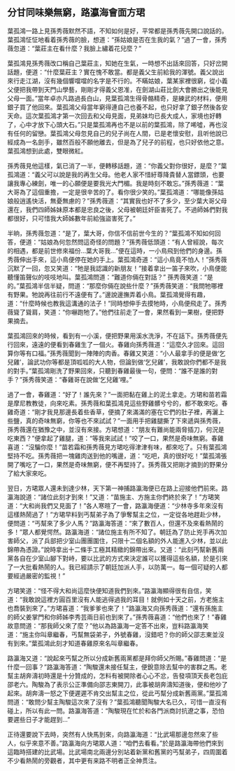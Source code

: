 分甘同味樂無窮，路瀛海會面方珺
------------------------------

葉孤鴻一路上見孫秀薇默然不語，不知如何是好，平常都是孫秀薇先開口說話的。葉孤鴻怔怔地看着孫秀薇的臉，想道：“孫姑娘是否在生我的氣？”過了一會，孫秀薇忽道：“葉莊主在看什麼？我臉上繡着花兒麼？”

葉孤鴻見孫秀薇改口稱自己葉莊主，知她在生氣，一時想不出話來回答，只好岔開話題，便道：“什麼葉莊主？實在愧不敢當。都是義父生前給我的渾號。義父說出來行走江湖，沒有幾個響噹噹的名字是不行的。不瞞姑娘，葉某家裡很窮，從小義父便把我帶到天門山學藝，剛剛才得義父恩准，在劍湖山莊比劍大會勝出之後能見父母一面。”當年卓亦凡路過長白山，見葉孤鴻生得骨骼精奇，是練武的材料，便用銀子買了他回來。葉孤鴻父母當年窮得連自己也養不起，也只好拿了銀子然後各安天命。這次葉孤鴻才第一次回去和父母見面，見弟妹均已長大成人，家境也好轉了，心中才放下心頭大石。”只是葉孤鴻再也不是以前的葉孤鴻，除了唏噓，再也沒有任何的留戀。葉孤鴻父母忽見自己的兒子尚在人間，已是老懷安慰，且听他說已經成為一名劍手，雖然百般不願他離去，但是為了兒子的前程，也只好依他之意。葉孤鴻想到此處，雙眼微紅。

孫秀薇見他這樣，氣已消了一半，便轉移話題，道：“你義父對你很好，是麼？”葉孤鴻道：“義父可以說是我的再生父母。他老人家不惜紆尊降貴替人當鏢頭，也要讓我專心練劍，唯一的心願便是要我光大門楣。我是時刻不敢忘。”孫秀薇道：“葉大哥為了這個重擔，一定是很辛苦的了。看你很少笑的。”葉孤鴻道：“哪能像孫姑娘般逍遙快活，無憂無慮的？”孫秀薇道：“其實我也好不了多少，至少葉大哥父母還在，我們四師姊妹原本都是忠良之後，父母被朝廷奸臣害死了。不過師姊們對我都很好，只可惜我大師姊數年前給強盜害死了。”

半晌，孫秀薇忽道：“是了，葉大哥，你信不信前世今生的？”葉孤鴻不知如何回答，便道：“姑娘為何忽然問這奇怪的問題？”孫秀薇低頭道：“有人曾經說，每次的相遇，都是前世修來福份...葉大哥我...”便在這時，一小鳥飛到他們的身邊。孫秀薇伸出手來，這小鳥便停在她的手上。葉孤鴻奇道：“這小鳥竟不怕人！”孫秀薇沉默了一回，忽又笑道：“牠是我認識的新朋友！”接着拿出一笛子來吹，小鳥便能聽懂笛聲似的吱吱地叫。葉孤鴻問道：“難道你倆在對話？” 孫秀薇笑道：“是的。”葉孤鴻半信半疑，問道：“那麼你倆在說些什麼？”孫秀薇笑道：“我問牠哪裡有野果。牠說再往前行不遠便有了。”邊說邊撫弄着小鳥。葉孤鴻覺得有趣，道：“什麼時候也教我這溝通的法子！”同時想伸手去摸牠時，小鳥便飛走了。孫秀薇聳了聳肩，笑道：“你嚇跑牠了。”他們往前走了一會，果然看到一果樹，便把野果摘去。

葉孤鴻回來的時候，看到有一小溪，便把野果用溪水洗淨，不在話下。孫秀薇便先行回來，遠遠的便看到春雞生了一個火。春雞向孫秀薇道：“這麼久才回來。這回算你等有口福。”孫秀薇聞到一陣陣的肉香。春雞又笑道：“小人最拿手的便是做‘乞兒雞’，論武功你等都是頂呱呱的大人物，但論到做‘乞兒雞’，我敢說你們都不是我的對手。”葉孤鴻剛洗了野果回來，只聽到春雞最後一句，便問：“誰不是誰的對手？”孫秀薇笑道：“春雞哥在說做‘乞兒雞’哩。”

過了一會，春雞道：“好了！誰先來？”一面把黏在雞上的泥土拿走。方珺和苗若霜是摩尼教教徒，向來吃素。孫秀薇和葉孤鴻見這些野雞髒兮兮的，都不敢來吃。春雞奇道：“剛才我見那邊長着些香草，便摘了來滿滿的塞在它們的肚子裡，再灑上些鹽，真的奇味無窮，你等也不來試試？”一面用手把雞腿撕了下來遞與孫秀薇，孫秀薇還在猶豫之中，並沒有來接。方珺想道：“朋友有難尚能兩脅插刀，何況是吃東西？”便拿起了雞腿，道：“等我來試試！”咬了一口，果然是奇味無窮。春雞喜道：“沒騙你麼！”苗若霜和孫秀薇見方珺吃得津津有味，都來吃了。只有葉孤鴻堅持不吃。孫秀薇把一塊雞肉送到他的嘴邊，道：“吃吧，真的很好吃！”葉孤鴻張開了嘴吃了一口，果然是奇味無窮，便不再堅持了。孫秀薇又把剛才摘到的野果分了給大家來吃。

翌日，方珺眾人還未到達少林，天下第一神捕路瀛海便已在路上迎接他們前來。路瀛海說道：“諸位此刻才到來！”又道：“苗施主、方施主你們終於來了！”方珺笑道：“大和尚我們又見面了！”各人寒暄了一會，路瀛海便道：“少林寺多年來沒有這樣熱鬧過了！”方珺早料到丐幫弟子為了爭奪幫主之位，一定從各地趕赴少林，便問道：“丐幫來了多少人馬？”路瀛海答道：“來了數百人，但還不及來看熱鬧的多！”眾人都覺愕然。路瀛海道：“諸位施主有所不知了。朝廷為了防止兇手再次加害師父，派了兵部把少室山團團圍住，只限十二個名額的外人能進入少林，並以此錦帶為憑證。”說時拿出十二條手工極其精緻的錦帶出來。又道：“此刻丐幫新舊兩黨各自在少室山腳下對峙，要以比武的方式來決定誰可以獲得這些名額，於是引來了一大批看熱鬧的人。我已經請示了朝廷加派人手，以防萬一。每一個可疑的人都要經過嚴密的監視！”

方珺笑道：“怪不得大和尚這麼快便知道我們到來。”路瀛海顯得很有自信，笑道：“我敢說這裡方圓百里沒有人能逃得過我的耳目！就例如十天之前，方老施主也喬裝到來了。”方珺喜道：“我爹爹也來了！”路瀛海又向孫秀薇道：“還有孫施主的師父姜掌門和你師姊李秀芸兩日前也到來了。”孫秀薇喜道：“他們也來了！”春雞故意問道：“那我師父來了麼？”他以為路瀛海一定答不出來，豈料路瀛海笑道：“施主你叫章繼春，丐幫無袋弟子，外號春雞，沒錯吧？你的師父邵志東並沒有到來。”葉孤鴻此刻才知道春雞原來名叫章繼春。

路瀛海又道：“說起來丐幫之所以分成新舊兩黨都是拜你師父所賜。”春雞問道：“是什麼一回事？”路瀛海答道：“陶駿還未接任幫主，便銳意除去幫中的害群之馬。老幫主胡奔濤初時還是十分贊成的，怎料有被開除者心心不忿，告發項頂天長老包庇邵老六。陶駿為了表示公正準備向邵志東開刀，此事被胡奔濤知道後，便和他吵了起來。胡奔濤一怒之下便遲遲不肯交出幫主之位，從此丐幫分成新舊兩黨。”葉孤鴻問道：“敢問少幫主陶駿這次來了沒有？”葉孤鴻聽聞陶駿大名已久，可惜一直沒有碰上，所以有此一問。路瀛海答道：“陶駿現在忙於和各門派商討抗遼之事，恐怕要遲些日子才能趕到...”

正待還要說下去時，突然有人快馬到來，向路瀛海道：“比武場那邊忽然來了些人，似乎來意不善。”路瀛海向方珺眾人道：“咱們去看看。”於是路瀛海帶他們來到這臨時搭建的比武場。比武場南北兩邊分別站着新黨和舊黨的丐幫弟子，四周圍着不少看熱鬧的旁觀者，其中更有来路不明者正全神贯注。

